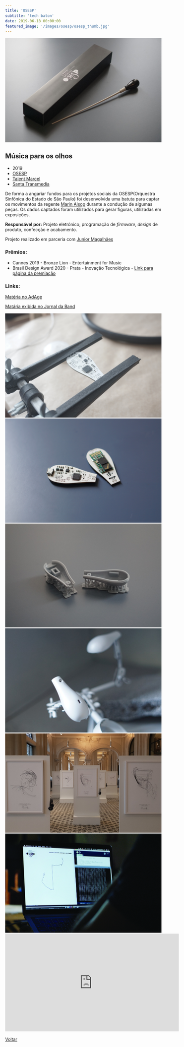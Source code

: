 ```yaml
---
title: 'OSESP'
subtitle: 'tech baton'
date: 2019-06-18 00:00:00
featured_image: '/images/osesp/osesp_thumb.jpg'
---
```


![](/images/osesp/osesp_01.jpg)

## Música para os olhos

* 2019
* [OSESP](http://osesp.art.br/)
* [Talent Marcel](https://talentmarcel.com.br/)
* [Santa Transmedia](http://www.santatransmedia.com/)

De forma a angariar fundos para os projetos sociais da OSESP(Orquestra Sinfônica do Estado de São Paulo) foi desenvolvida uma batuta para captar os movimentos da regente [Marin Alsop](https://www.marinalsop.com/) durante a condução de algumas peças. Os dados captados foram utilizados para gerar figuras, utilizadas em exposições.

**Responsável por:** Projeto eletrônico, programação de *firmware*, *design* de produto, confecção e acabamento.

Projeto realizado em parceria com [Junior Magalhães](http://juniormagalhaes.com.br/)

### Prêmios:
* Cannes 2019 - Bronze Lion - Entertainment for Music
* Brasil Design Award 2020 - Prata - Inovação Tecnológica - [Link para página da premiação](https://brasildesignaward.com.br/premiados/osesp-musica-para-os-olhos/)

### Links:

[Matéria no AdAge](https://adage.com/creativity/work/osesp-see-music/2173261)

[Matária exibida no Jornal da Band](https://www.youtube.com/watch?v=9wn0LLcKmLk)

<div class="gallery" data-columns="2">
	<img src="/images/osesp/osesp_02.jpg">
	<img src="/images/osesp/osesp_03.jpg">
	<img src="/images/osesp/osesp_04.jpg">
	<img src="/images/osesp/osesp_05.jpg">
	<img src="/images/osesp/osesp_06.jpg">
	<img src="/images/osesp/osesp_07.jpg">
</div>

<iframe width="560" height="315" src="https://www.youtube-nocookie.com/embed/xlGayxaEivM?controls=0" frameborder="0" allow="accelerometer; autoplay; clipboard-write; encrypted-media; gyroscope; picture-in-picture" allowfullscreen></iframe>

<a href='/' class="button button--large">Voltar</a>
